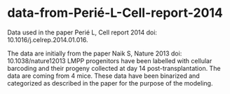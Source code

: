 # data-from-Perié-L-Cell-report-2014
Data used in the paper Perié L, Cell report 2014 doi: 10.1016/j.celrep.2014.01.016.

The data are initially from the paper Naik S, Nature 2013 doi: 10.1038/nature12013
LMPP progenitors have been labelled with cellular barcoding and their progeny collected at day 14 post-transplantation. The data are coming from 4 mice. 
These data have been binarized and categorized as described in the paper for the purpose of the modeling. 
